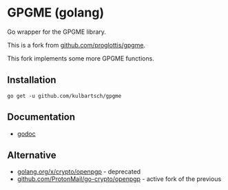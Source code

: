 # GPGME (golang)

Go wrapper for the GPGME library.

This is a fork from [github.com/proglottis/gpgme](https://github.com/proglottis/gpgme).

This fork implements some more GPGME functions.


## Installation

    go get -u github.com/kulbartsch/gpgme


## Documentation

* [godoc](https://pkg.go.dev/github.com/kulbartsch/gpgme)


## Alternative

* [golang.org/x/crypto/openpgp](https://godoc.org/golang.org/x/crypto/openpgp) - deprecated
* [github.com/ProtonMail/go-crypto/openpgp](https://github.com/ProtonMail/go-crypto) - active fork of the previous
